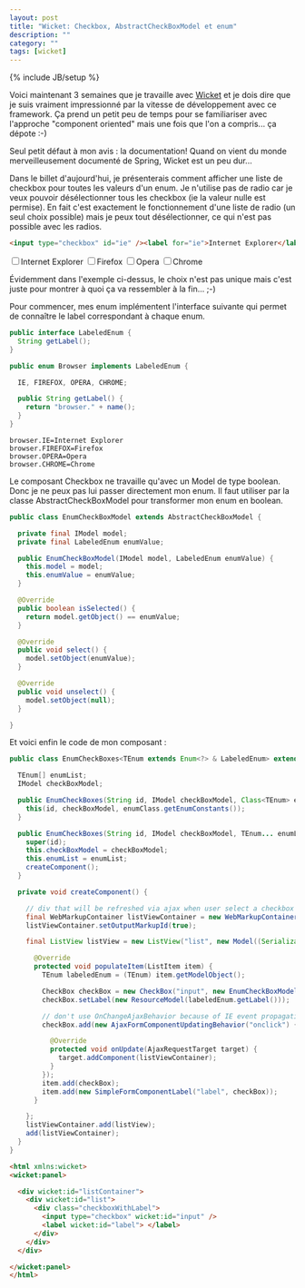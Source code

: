 ```yaml
---
layout: post
title: "Wicket: Checkbox, AbstractCheckBoxModel et enum"
description: ""
category: ""
tags: [wicket]
---
```

{% include JB/setup %}

Voici maintenant 3 semaines que je travaille avec [Wicket](http://wicket.apache.org/) et je dois dire que je suis vraiment impressionné par la vitesse de développement avec ce framework.
Ça prend un petit peu de temps pour se familiariser avec l'approche "component oriented" mais une fois que l'on a compris... ça dépote :-)

Seul petit défaut à mon avis : la documentation! Quand on vient du monde merveilleusement documenté de Spring, Wicket est un peu dur...

Dans le billet d'aujourd'hui, je présenterais comment afficher une liste de checkbox pour toutes les valeurs d'un enum.
Je n'utilise pas de radio car je veux pouvoir désélectionner tous les checkbox (ie la valeur nulle est permise).
En fait c'est exactement le fonctionnement d'une liste de radio (un seul choix possible) mais je peux tout désélectionner, ce qui n'est pas possible avec les radios.

```html
<input type="checkbox" id="ie" /><label for="ie">Internet Explorer</label>
```

<input type="checkbox" id="ie" style="display: inline;" /><label for="ie" style="display: inline;">Internet Explorer</label>
<input type="checkbox" id="firefox" style="display: inline;" /><label for="firefox" style="display: inline;">Firefox</label>
<input type="checkbox" id="opera" style="display: inline;" /><label for="opera" style="display: inline;">Opera</label>
<input type="checkbox" id="chrome" style="display: inline;" /><label for="chrome" style="display: inline;">Chrome</label>

Évidemment dans l'exemple ci-dessus, le choix n'est pas unique mais c'est juste pour montrer à quoi ça va ressembler à la fin... ;-)

Pour commencer, mes enum implémentent l'interface suivante qui permet de connaître le label correspondant à chaque enum.

```java
public interface LabeledEnum {
  String getLabel();
}

public enum Browser implements LabeledEnum {

  IE, FIREFOX, OPERA, CHROME;

  public String getLabel() {
    return "browser." + name();
  }
}
```

```
browser.IE=Internet Explorer
browser.FIREFOX=Firefox
browser.OPERA=Opera
browser.CHROME=Chrome
```

Le composant Checkbox ne travaille qu'avec un Model de type boolean. Donc je ne peux pas lui passer directement mon enum.
Il faut utiliser par la classe AbstractCheckBoxModel pour transformer mon enum en boolean.

```java
public class EnumCheckBoxModel extends AbstractCheckBoxModel {

  private final IModel model;
  private final LabeledEnum enumValue;

  public EnumCheckBoxModel(IModel model, LabeledEnum enumValue) {
    this.model = model;
    this.enumValue = enumValue;
  }

  @Override
  public boolean isSelected() {
    return model.getObject() == enumValue;
  }

  @Override
  public void select() {
    model.setObject(enumValue);
  }

  @Override
  public void unselect() {
    model.setObject(null);
  }

}
```

Et voici enfin le code de mon composant :

```java
public class EnumCheckBoxes<TEnum extends Enum<?> & LabeledEnum> extends Panel {

  TEnum[] enumList;
  IModel checkBoxModel;

  public EnumCheckBoxes(String id, IModel checkBoxModel, Class<TEnum> enumClass) {
    this(id, checkBoxModel, enumClass.getEnumConstants());
  }

  public EnumCheckBoxes(String id, IModel checkBoxModel, TEnum... enumList) {
    super(id);
    this.checkBoxModel = checkBoxModel;
    this.enumList = enumList;
    createComponent();
  }

  private void createComponent() {

    // div that will be refreshed via ajax when user select a checkbox
    final WebMarkupContainer listViewContainer = new WebMarkupContainer("listContainer");
    listViewContainer.setOutputMarkupId(true);

    final ListView listView = new ListView("list", new Model((Serializable) Arrays.asList(enumList))) {

      @Override
      protected void populateItem(ListItem item) {
        TEnum labeledEnum = (TEnum) item.getModelObject();

        CheckBox checkBox = new CheckBox("input", new EnumCheckBoxModel(checkBoxModel, labeledEnum));
        checkBox.setLabel(new ResourceModel(labeledEnum.getLabel()));

        // don't use OnChangeAjaxBehavior because of IE event propagation for checkbox onchange
        checkBox.add(new AjaxFormComponentUpdatingBehavior("onclick") {

          @Override
          protected void onUpdate(AjaxRequestTarget target) {
            target.addComponent(listViewContainer);
          }
        });
        item.add(checkBox);
        item.add(new SimpleFormComponentLabel("label", checkBox));
      }

    };
    listViewContainer.add(listView);
    add(listViewContainer);
  }
}
```

```html
<html xmlns:wicket>
<wicket:panel>

  <div wicket:id="listContainer">
    <div wicket:id="list">
      <div class="checkboxWithLabel">
        <input type="checkbox" wicket:id="input" />
        <label wicket:id="label"> </label>
      </div>
    </div>
  </div>

</wicket:panel>
</html>
```
